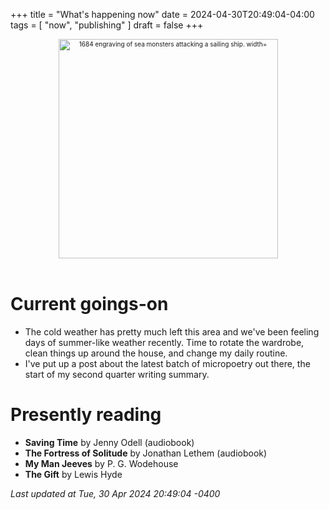 +++
title = "What's happening now"
date = 2024-04-30T20:49:04-04:00
tags = [
    "now",
    "publishing"
]
draft = false
+++
<div align="center" style="font-size:x-small"><img src="https://milkfish08.s3.amazonaws.com/photo/blog/abovethefold/1684-untitled-engraving-of-sea-monsters-attacking-a-sailing-vessel-49fa31.jpg" alt="1684 engraving of sea monsters attacking a sailing ship. width="512" height="351" title="Sea monsters attacking a sailing ship" /></div><br clear="all" />

# Current goings-on

* The cold weather has pretty much left this area and we've been feeling days of summer-like weather recently.
Time to rotate the wardrobe, clean things up around the house, and change my daily routine.
* I've put up a post about the latest batch of micropoetry out there, the start of my second quarter writing summary.

# Presently reading

* __Saving Time__ by Jenny Odell (audiobook)
* __The Fortress of Solitude__ by Jonathan Lethem (audiobook)
* __My Man Jeeves__ by P. G. Wodehouse
* __The Gift__ by Lewis Hyde

*Last updated at Tue, 30 Apr 2024 20:49:04 -0400*